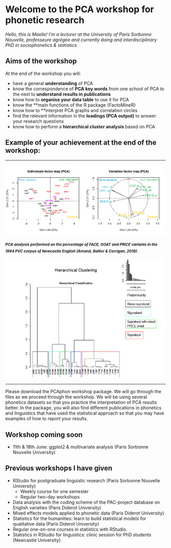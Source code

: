 # Welcome to the PCA workshop for phonetic research
*Hello, this is Maelle! I'm a lecturer at the University of Paris Sorbonne Nouvelle, professeure agrégée and currently doing and interdisciplinary PhD in sociophonetics & statistics.*

## Aims of the workshop
At the end of the workshop you will:
- have a general **understanding** of PCA
- know the correspondence of **PCA key words** from one school of PCA to the next to **understand results in publications**
- know how to **organise your data table** to use it for PCA
- know the **main functions of the R package {FactoMineR}
- know how to **interpret PCA graphs and correlation circles
- find the relevant information in the **loadings (PCA output)** to answer your research questions
- know how to perform a **hierarchical cluster analysis** based on PCA

## Example of your achievement at the end of the workshop:
_________________________________________________________________________________________________________________

![PCA in language variation](ACP_FACE_GOAT_PRICE_PVC.png)

<sub> **_PCA analysis performed on the percentage of FACE, GOAT and PRICE variants in the 1994 PVC corpus of Newcastle English (Amand, Ballier & Corrigan, 2018)_.**

![PCA in language variation_2](cluster_speakers_FACE_GOAT_PRICE.png)
_________________________________________________________________________________________________________________
  
Please download the PCAphon workshop package. We will go through the files as we proceed through the workshop.
We will be using several phonetics datasets so that you practice the interpretation of PCA results better. In the package, you will also find different publications in phonetics and linguistics that have used the statistical approach so that you may have examples of how to report your results. 

## Workshop coming soon
  - 11th & 18th June: ggplot2 & multivariate analysis (Paris Sorbonne Nouvelle University)
 
## Previous workshops I have given

- RStudio for postgraduate linguistic research (Paris Sorbonne Nouvelle University)
    - Weekly course for one semester
    - Regular two-day workshops
- Data analysis with the coding scheme of the PAC-project database on English varieties (Paris Diderot University)
- Mixed effects models applied to phonetic data (Paris Diderot University)
- Statistics for the humanities: learn to build statistical models for qualitative data (Paris Diderot University)
- Regular one-on-one courses in statistics with RStudio.
- Statistics in RStudio for linguistics: clinic session for PhD students (Newcastle University)
